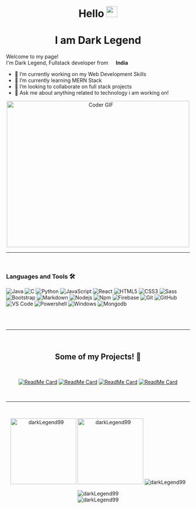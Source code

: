
<h1 align="center" style="display:'inline';">Hello <img src="https://raw.githubusercontent.com/MartinHeinz/MartinHeinz/master/wave.gif" width="30px"></h1>

<h1 align="center">I am Dark Legend</h1>

<p>Welcome to my page! </br> I'm Dark Legend, Fullstack developer from <img src="https://image.flaticon.com/icons/png/512/555/555462.png" width="13"/> <b>India</b> </p>

<!-- **darkLegend99/darkLegend99** is a ✨ _special_ ✨ repository because its `README.md` (this file) appears on your GitHub profile.

Here are some ideas to get you started: -->

- 🔭 I’m currently working on my Web Development Skills
- 🌱 I’m currently learning MERN Stack
- 👯 I’m looking to collaborate on full stack projects
- 💬 Ask me about anything related to technology i am working on!

 <p align="center">

  <img src="https://media.giphy.com/media/SWoSkN6DxTszqIKEqv/giphy.gif" alt="Coder GIF" width="500" height="400">
  
</p>
<hr>
<Br>

### Languages and Tools 🛠 

![Java](http://img.shields.io/badge/-Java-5B4638?style=flat-square&logo=java&logoColor=ffffff)
![C](http://img.shields.io/badge/-C-A8B9CC?style=flat-square&logo=c&logoColor=ffffff)
![Python](http://img.shields.io/badge/-Python-3776AB?style=flat-square&logo=python&logoColor=ffffff)
![JavaScript](https://img.shields.io/badge/-JavaScript-%23F7DF1C?style=flat-square&logo=javascript&logoColor=000000&labelColor=%23F7DF1C&color=%23FFCE5A)
![React](https://img.shields.io/badge/-React-61DAFB?style=flat-square&logo=react&logoColor=ffffff)
![HTML5](https://img.shields.io/badge/-HTML5-%23E44D27?style=flat-square&logo=html5&logoColor=ffffff)
![CSS3](https://img.shields.io/badge/-CSS3-%231572B6?style=flat-square&logo=css3)
![Sass](https://img.shields.io/badge/-Sass-%23CC6699?style=flat-square&logo=sass&logoColor=ffffff)
![Bootstrap](https://img.shields.io/badge/-Bootstrap-563D7C?style=flat-square&logo=Bootstrap)
![Markdown](https://img.shields.io/badge/-Markdown-000000?style=flat-square&logo=markdown)
![Nodejs](https://img.shields.io/badge/-Nodejs-339933?style=flat-square&logo=Node.js&logoColor=ffffff)
![Npm](https://img.shields.io/badge/-npm-CB3837?style=flat-square&logo=npm)
![Firebase](https://img.shields.io/badge/-Firebase-FFCA28?style=flat-square&logo=firebase&logoColor=ffffff) 
![Git](https://img.shields.io/badge/-Git-%23F05032?style=flat-square&logo=git&logoColor=%23ffffff)
![GitHub](https://img.shields.io/badge/-GitHub-181717?style=flat-square&logo=github)
![VS Code](http://img.shields.io/badge/-VS%20Code-007ACC?style=flat-square&logo=visual-studio-code&logoColor=ffffff)
![Powershell](http://img.shields.io/badge/-Powershell-5391FE?style=flat-square&logo=powershell&logoColor=ffffff)
![Windows](http://img.shields.io/badge/-Windows-0078D6?style=flat-square&logo=windows&logoColor=ffffff)
![Mongodb](https://img.shields.io/badge/-Mongodb-61DAFB?style=flat-square&logo=mongodb&logoColor=ffffff)



<br/>

<Br>
<hr>
<Br>
<div align="center">
<h2 align="center">Some of my Projects! 🎨</h2>
<Br>
 
[![ReadMe Card](https://github-readme-stats.vercel.app/api/pin/?username=darkLegend99&repo=Web-Development-Projects)](https://github.com/darkLegend99/Web-Development-Projects)
[![ReadMe Card](https://github-readme-stats.vercel.app/api/pin/?username=darkLegend99&repo=Nodejs-Projects)](https://github.com/darkLegend99/Nodejs-Projects)
[![ReadMe Card](https://github-readme-stats.vercel.app/api/pin/?username=darkLegend99&repo=React-Projects)](https://github.com/darkLegend99/React-Projects)
[![ReadMe Card](https://github-readme-stats.vercel.app/api/pin/?username=darkLegend99&repo=Javascript-Projects)](https://github.com/darkLegend99/Javascript-Projects)

<Br>
</div>
<hr>
<Br>

  
<p align="center">
  <img height="180" src="https://github-readme-stats.vercel.app/api?username=darkLegend99&show_icons=true" alt="darkLegend99">
  <img height="180" src="https://github-readme-stats.vercel.app/api/top-langs/?username=darkLegend99&layout=compact&hide=html" alt="darkLegend99" />
  <img src="https://github-readme-streak-stats.herokuapp.com/?user=darkLegend99&" alt="darkLegend99" />
</p>
<p align="center"> 
  <img src="https://komarev.com/ghpvc/?username=darkLegend99" alt="darkLegend99" />
  <br/>
  <img src="https://profile-counter.glitch.me/darkLegend99/count.svg" alt="darkLegend99" />
</p>
 


